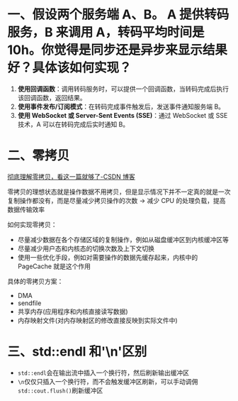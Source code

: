 # 一、假设两个服务端 A、B。 A 提供转码服务，B 来调用 A，转码平均时间是 10h。你觉得是同步还是异步来显示结果好？具体该如何实现？

1. **使用回调函数**：调用转码服务时，可以提供一个回调函数，当转码完成后执行该回调函数，返回结果。
2. **使用事件发布/订阅模式**：在转码完成事件触发后，发送事件通知服务端 B。
3. **使用 WebSocket 或 Server-Sent Events (SSE)**：通过 WebSocket 或 SSE 技术，A 可以在转码完成后实时通知 B。

# 二、零拷贝

[彻底理解零拷贝，看这一篇就够了-CSDN 博客](https://blog.csdn.net/huhigher/article/details/134908031)

零拷贝的理想状态就是操作数据不用拷贝，但是显示情况下并不一定真的就是一次复制操作都没有，而是尽量减少拷贝操作的次数 -> 减少 CPU 的处理负载，提高数据传输效率

如何实现零拷贝：

- 尽量减少数据在各个存储区域的复制操作，例如从磁盘缓冲区到内核缓冲区等
- 尽量减少用户态和内核态的切换次数及上下文切换
- 使用一些优化手段，例如对需要操作的数据先缓存起来，内核中的 PageCache 就是这个作用

具体的零拷贝方案：

- DMA
- sendfile
- 共享内存(应用程序和内核直接读写数据)
- 内存映射文件(对内存映射区的修改直接反映到实际文件中)

# 三、std::endl 和'\n'区别

- `std::endl`会在输出流中插入一个换行符，然后刷新输出缓冲区
- `\n`仅仅只插入一个换行符，而不会触发缓冲区刷新，可以手动调佣`std::cout.flush()`刷新缓冲区

